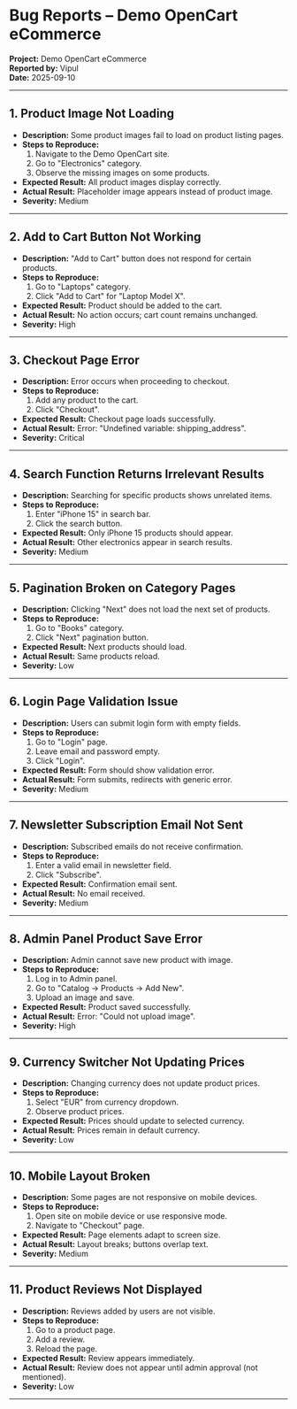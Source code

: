 # Bug Reports – Demo OpenCart eCommerce

**Project:** Demo OpenCart eCommerce  
**Reported by:** Vipul  
**Date:** 2025-09-10  

---

## 1. Product Image Not Loading

- **Description:** Some product images fail to load on product listing pages.  
- **Steps to Reproduce:**
  1. Navigate to the Demo OpenCart site.  
  2. Go to "Electronics" category.  
  3. Observe the missing images on some products.  
- **Expected Result:** All product images display correctly.  
- **Actual Result:** Placeholder image appears instead of product image.  
- **Severity:** Medium  

---

## 2. Add to Cart Button Not Working

- **Description:** "Add to Cart" button does not respond for certain products.  
- **Steps to Reproduce:**
  1. Go to "Laptops" category.  
  2. Click "Add to Cart" for "Laptop Model X".  
- **Expected Result:** Product should be added to the cart.  
- **Actual Result:** No action occurs; cart count remains unchanged.  
- **Severity:** High  

---

## 3. Checkout Page Error

- **Description:** Error occurs when proceeding to checkout.  
- **Steps to Reproduce:**
  1. Add any product to the cart.  
  2. Click "Checkout".  
- **Expected Result:** Checkout page loads successfully.  
- **Actual Result:** Error: "Undefined variable: shipping_address".  
- **Severity:** Critical  

---

## 4. Search Function Returns Irrelevant Results

- **Description:** Searching for specific products shows unrelated items.  
- **Steps to Reproduce:**
  1. Enter "iPhone 15" in search bar.  
  2. Click the search button.  
- **Expected Result:** Only iPhone 15 products should appear.  
- **Actual Result:** Other electronics appear in search results.  
- **Severity:** Medium  

---

## 5. Pagination Broken on Category Pages

- **Description:** Clicking "Next" does not load the next set of products.  
- **Steps to Reproduce:**
  1. Go to "Books" category.  
  2. Click "Next" pagination button.  
- **Expected Result:** Next products should load.  
- **Actual Result:** Same products reload.  
- **Severity:** Low  

---

## 6. Login Page Validation Issue

- **Description:** Users can submit login form with empty fields.  
- **Steps to Reproduce:**
  1. Go to "Login" page.  
  2. Leave email and password empty.  
  3. Click "Login".  
- **Expected Result:** Form should show validation error.  
- **Actual Result:** Form submits, redirects with generic error.  
- **Severity:** Medium  

---

## 7. Newsletter Subscription Email Not Sent

- **Description:** Subscribed emails do not receive confirmation.  
- **Steps to Reproduce:**
  1. Enter a valid email in newsletter field.  
  2. Click "Subscribe".  
- **Expected Result:** Confirmation email sent.  
- **Actual Result:** No email received.  
- **Severity:** Medium  

---

## 8. Admin Panel Product Save Error

- **Description:** Admin cannot save new product with image.  
- **Steps to Reproduce:**
  1. Log in to Admin panel.  
  2. Go to "Catalog → Products → Add New".  
  3. Upload an image and save.  
- **Expected Result:** Product saved successfully.  
- **Actual Result:** Error: "Could not upload image".  
- **Severity:** High  

---

## 9. Currency Switcher Not Updating Prices

- **Description:** Changing currency does not update product prices.  
- **Steps to Reproduce:**
  1. Select "EUR" from currency dropdown.  
  2. Observe product prices.  
- **Expected Result:** Prices should update to selected currency.  
- **Actual Result:** Prices remain in default currency.  
- **Severity:** Low  

---

## 10. Mobile Layout Broken

- **Description:** Some pages are not responsive on mobile devices.  
- **Steps to Reproduce:**
  1. Open site on mobile device or use responsive mode.  
  2. Navigate to "Checkout" page.  
- **Expected Result:** Page elements adapt to screen size.  
- **Actual Result:** Layout breaks; buttons overlap text.  
- **Severity:** Medium  

---

## 11. Product Reviews Not Displayed

- **Description:** Reviews added by users are not visible.  
- **Steps to Reproduce:**
  1. Go to a product page.  
  2. Add a review.  
  3. Reload the page.  
- **Expected Result:** Review appears immediately.  
- **Actual Result:** Review does not appear until admin approval (not mentioned).  
- **Severity:** Low  

---


